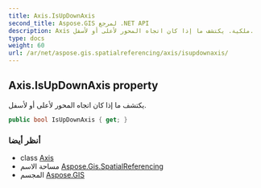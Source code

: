 ```yaml
---
title: Axis.IsUpDownAxis
second_title: Aspose.GIS لمرجع .NET API
description: Axis ملكية. يكتشف ما إذا كان اتجاه المحور لأعلى أو لأسفل.
type: docs
weight: 60
url: /ar/net/aspose.gis.spatialreferencing/axis/isupdownaxis/
---
```

## Axis.IsUpDownAxis property

يكتشف ما إذا كان اتجاه المحور لأعلى أو لأسفل.

```csharp
public bool IsUpDownAxis { get; }
```

### أنظر أيضا

* class [Axis](../)
* مساحة الاسم [Aspose.Gis.SpatialReferencing](../../axis/)
* المجسم [Aspose.GIS](../../../)


